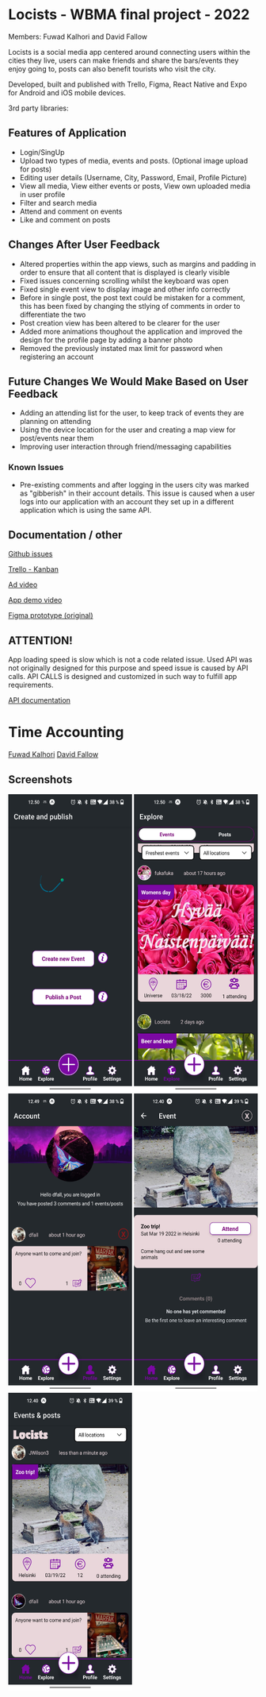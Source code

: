 # Locists - WBMA final project - 2022
Members: Fuwad Kalhori and  David Fallow

Locists is a social media app centered around connecting users within the cities they live, users can make friends and share the bars/events they enjoy going to, posts can also benefit tourists who visit the city.

Developed, built and published with Trello, Figma, React Native and Expo for Android and iOS mobile devices.

3rd party libraries:

## Features of Application
- Login/SingUp
- Upload two types of media, events and posts. (Optional image upload for posts)
- Editing user details (Username, City, Password, Email, Profile Picture)
- View all media, View either events or posts, View own uploaded media in user profile
- Filter and search media
- Attend and comment on events
- Like and comment on posts

## Changes After User Feedback

- Altered properties within the app views, such as margins and padding in order to ensure that all content that is displayed is clearly visible
- Fixed issues concerning scrolling whilst the keyboard was open
- Fixed single event view to display image and other info correctly
- Before in single post, the post text could be mistaken for a comment, this has been fixed by changing the stlying of comments in order to differentiate the two
- Post creation view has been altered to be clearer for the user
- Added more animations thoughout the application and improved the design for the profile page by adding a banner photo
- Removed the previously instated max limit for password when registering an account

## Future Changes We Would Make Based on User Feedback
- Adding an attending list for the user, to keep track of events they are planning on attending
- Using the device location for the user and creating a map view for post/events near them
- Improving user interaction through friend/messaging capabilities

### Known Issues
- Pre-existing comments and after logging in the users city was marked as "gibberish" in their account details. This issue is caused when a user logs into our application with an account they set up in a different application which is using the same API.

## Documentation / other

[Github issues](https://github.com/FUKA-INNOVATIONS/locists/issues?q=is%3Aissue+is%3Aclosed)

[Trello - Kanban](https://trello.com/b/ncliokcT/local-social-media-locists)

[Ad video](https://www.youtube.com/watch?v=562t53vidhQ)

[App demo video](https://users.metropolia.fi/~fuwadk/WBMA/app-demo.mov)

[Figma prototype (original)](https://www.figma.com/file/EK3ip251gHwOp1nJYMYION/Locists-Prototype?node-id=0%3A1)

## ATTENTION!
App loading speed is slow which is not a code related issue. 
Used API was not originally designed for this purpose and speed issue is caused by API calls.
API CALLS is designed and customized in such way to fulfill app requirements.

[API documentation](https://media.mw.metropolia.fi/wbma/docs/#api-Media-GetSpecificMediaFile)

# Time Accounting
[Fuwad Kalhori](#)
[David Fallow](https://docs.google.com/document/d/1EXbJgu_B-QlssTCRnfq5rcCQjixfbUBaaHxafMMShFk/edit)

## Screenshots

<img src="./screenshots/ScreenShot1.jpg" width="250" height="600"> <img src="./screenshots/ScreenShot2.jpg" width="250" height="600"> <img src="./screenshots/ScreenShot3.jpg" width="250" height="600"> 
<img src="./screenshots/ScreenShot4.jpg" width="250" height="600"> <img src="./screenshots/ScreenShot5.jpg" width="250" height="600">
